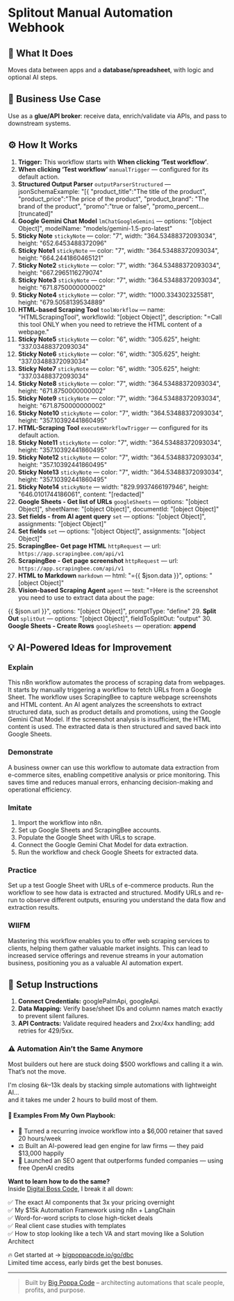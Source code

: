 # Splitout Manual Automation Webhook
## 🚀 What It Does
Moves data between apps and a **database/spreadsheet**, with logic and optional AI steps.

## 💼 Business Use Case
Use as a **glue/API broker**: receive data, enrich/validate via APIs, and pass to downstream systems.

## ⚙️ How It Works
1. **Trigger:** This workflow starts with **When clicking ‘Test workflow’**.
2. **When clicking ‘Test workflow’** `manualTrigger` — configured for its default action.
3. **Structured Output Parser** `outputParserStructured` — jsonSchemaExample: "[{
 "product_title":"The title of the product",
 "product_price":"The price of the product",
 "product_brand": "The brand of the product",
 "promo":"true or false",
 "promo_percent…[truncated]"
4. **Google Gemini Chat Model** `lmChatGoogleGemini` — options: "[object Object]", modelName: "models/gemini-1.5-pro-latest"
5. **Sticky Note** `stickyNote` — color: "7", width: "364.53488372093034", height: "652.6453488372096"
6. **Sticky Note1** `stickyNote` — color: "7", width: "364.53488372093034", height: "664.2441860465121"
7. **Sticky Note2** `stickyNote` — color: "7", width: "364.53488372093034", height: "667.2965116279074"
8. **Sticky Note3** `stickyNote` — color: "7", width: "364.53488372093034", height: "671.8750000000002"
9. **Sticky Note4** `stickyNote` — color: "7", width: "1000.334302325581", height: "679.5058139534889"
10. **HTML-based Scraping Tool** `toolWorkflow` — name: "HTMLScrapingTool", workflowId: "[object Object]", description: "=Call this tool ONLY when you need to retrieve the HTML content of a webpage."
11. **Sticky Note5** `stickyNote` — color: "6", width: "305.625", height: "337.03488372093034"
12. **Sticky Note6** `stickyNote` — color: "6", width: "305.625", height: "337.03488372093034"
13. **Sticky Note7** `stickyNote` — color: "6", width: "305.625", height: "337.03488372093034"
14. **Sticky Note8** `stickyNote` — color: "7", width: "364.53488372093034", height: "671.8750000000002"
15. **Sticky Note9** `stickyNote` — color: "7", width: "364.53488372093034", height: "671.8750000000002"
16. **Sticky Note10** `stickyNote` — color: "7", width: "364.53488372093034", height: "357.10392441860495"
17. **HTML-Scraping Tool** `executeWorkflowTrigger` — configured for its default action.
18. **Sticky Note11** `stickyNote` — color: "7", width: "364.53488372093034", height: "357.10392441860495"
19. **Sticky Note12** `stickyNote` — color: "7", width: "364.53488372093034", height: "357.10392441860495"
20. **Sticky Note13** `stickyNote` — color: "7", width: "364.53488372093034", height: "357.10392441860495"
21. **Sticky Note14** `stickyNote` — width: "829.9937466197946", height: "646.0101744186061", content: "[redacted]"
22. **Google Sheets - Get list of URLs** `googleSheets` — options: "[object Object]", sheetName: "[object Object]", documentId: "[object Object]"
23. **Set fields - from AI agent query** `set` — options: "[object Object]", assignments: "[object Object]"
24. **Set fields** `set` — options: "[object Object]", assignments: "[object Object]"
25. **ScrapingBee- Get page HTML** `httpRequest` — url: `https://app.scrapingbee.com/api/v1`
26. **ScrapingBee - Get page screenshot** `httpRequest` — url: `https://app.scrapingbee.com/api/v1`
27. **HTML to Markdown** `markdown` — html: "={{ $json.data }}", options: "[object Object]"
28. **Vision-based Scraping Agent** `agent` — text: "=Here is the screenshot you need to use to extract data about the page:

{{ $json.url }}", options: "[object Object]", promptType: "define"
29. **Split Out** `splitOut` — options: "[object Object]", fieldToSplitOut: "output"
30. **Google Sheets - Create Rows** `googleSheets` — operation: **append**

## 💡 AI-Powered Ideas for Improvement
### Explain
This n8n workflow automates the process of scraping data from webpages. It starts by manually triggering a workflow to fetch URLs from a Google Sheet. The workflow uses ScrapingBee to capture webpage screenshots and HTML content. An AI agent analyzes the screenshots to extract structured data, such as product details and promotions, using the Google Gemini Chat Model. If the screenshot analysis is insufficient, the HTML content is used. The extracted data is then structured and saved back into Google Sheets.

### Demonstrate
A business owner can use this workflow to automate data extraction from e-commerce sites, enabling competitive analysis or price monitoring. This saves time and reduces manual errors, enhancing decision-making and operational efficiency.

### Imitate
1. Import the workflow into n8n.
2. Set up Google Sheets and ScrapingBee accounts.
3. Populate the Google Sheet with URLs to scrape.
4. Connect the Google Gemini Chat Model for data extraction.
5. Run the workflow and check Google Sheets for extracted data.

### Practice
Set up a test Google Sheet with URLs of e-commerce products. Run the workflow to see how data is extracted and structured. Modify URLs and re-run to observe different outputs, ensuring you understand the data flow and extraction results.

### WIIFM
Mastering this workflow enables you to offer web scraping services to clients, helping them gather valuable market insights. This can lead to increased service offerings and revenue streams in your automation business, positioning you as a valuable AI automation expert.

## 🔧 Setup Instructions
1. **Connect Credentials:** googlePalmApi, googleApi.
2. **Data Mapping:** Verify base/sheet IDs and column names match exactly to prevent silent failures.
3. **API Contracts:** Validate required headers and 2xx/4xx handling; add retries for 429/5xx.

### ⚠️ Automation Ain’t the Same Anymore

Most builders out here are stuck doing $500 workflows and calling it a win.  
That’s not the move.  

I'm closing $6k–$13k deals by stacking simple automations with lightweight AI...  
and it takes me under 2 hours to build most of them.

#### 🧠 Examples From My Own Playbook:
- 🔁 Turned a recurring invoice workflow into a $6,000 retainer that saved 20 hours/week  
- ⚖️ Built an AI-powered lead gen engine for law firms — they paid $13,000 happily  
- 🚀 Launched an SEO agent that outperforms funded companies — using free OpenAI credits  

**Want to learn how to do the same?**  
Inside [Digital Boss Code](https://bigpoppacode.io/go/dbc), I break it all down:

✅ The exact AI components that 3x your pricing overnight  
✅ My $15k Automation Framework using n8n + LangChain  
✅ Word-for-word scripts to close high-ticket deals  
✅ Real client case studies with templates  
✅ How to stop looking like a tech VA and start moving like a Solution Architect  

🔥 Get started at → [bigpoppacode.io/go/dbc](https://bigpoppacode.io/go/dbc)  
Limited time access, early birds get the best bonuses.

---
> Built by [Big Poppa Code](https://bigpoppacode.io) – architecting automations that scale people, profits, and purpose.
